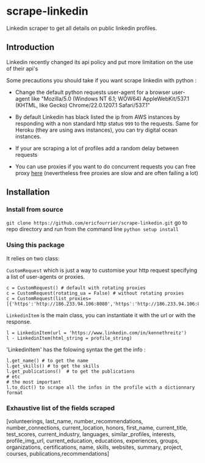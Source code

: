 # scrape-linkedin
Linkedin scraper to get all details on public linkedin profiles.


## Introduction

Linkedin recently changed its api policy and put more limitation on the use of their api's

Some precautions you should take if you want scrape linkedin with python :
* Change the default python requests user-agent for a browser user-agent like "Mozilla/5.0 (Windows NT 6.1; WOW64) AppleWebKit/537.1 (KHTML, like Gecko) Chrome/22.0.1207.1 Safari/537.1"

* By default Linkedin has black listed the ip from AWS instances by responding with a non standard http status `999` to the requests. Same for Heroku (they are using aws instances), you can try digital ocean instances.

* If your are scraping a lot of profiles add a random delay between requests

* You can use proxies if you want to do concurrent requests you can free proxy [here](http://proxylist.hidemyass.com/) (nevertheless free proxies are slow and are often failing a lot)

## Installation

### Install from source
`git clone https://github.com/ericfourrier/scrape-linkedin.git`
go to repo directory and run from the command line `python setup install`


### Using this package

It relies on two class:

`CustomRequest` which is just a way to customise your http request specifying a list of user-agents or proxies.

    c = CustomRequest() # default with rotating proxies
    c = CustomRequest(rotating_ua = False) # without rotating proxies
    c = CustomRequest(list_proxies=[{'https':'http://186.233.94.106:8080','https':'http://186.233.94.106:8080'}]))

`LinkedinItem` is the main class, you can instantiate it with the url or with the response.


    l = LinkedinItem(url = 'https://www.linkedin.com/in/kennethreitz')
    l - LinkedinItem(html_string = profile_string)


'LinkedinItem' has the folowing syntax the get the info :

    l.get_name() # to get the name
    l.get_skills() # to get the skills
    l.get_publications()  # to get the publications
    # etc
    # the most important
    l.to_dict() to scrape all the infos in the profile with a dictionnary format


### Exhaustive list of the fields scraped

  [volunteerings, last_name, number_recommendations, number_connections, current_location, honors, first_name, current_title, test_scores, current_industry, languages, similar_profiles, interests, profile_img_url, current_education, educations, experiences, groups, organizations, certifications, name, skills, websites, summary, project, courses, publications,recommendations]
